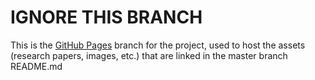 IGNORE THIS BRANCH
====

This is the [GitHub Pages](https://pages.github.com) branch for the project,
used to host the assets (research papers, images, etc.) that are linked in the
master branch README.md
